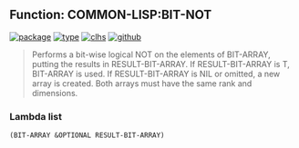 ## Function: COMMON-LISP:BIT-NOT
[![package](https://img.shields.io/badge/Package-COMMON--LISP-5f9ea0.svg?style=social&colorA=999999)](../) [![type](https://img.shields.io/badge/Type-Function-5f9ea0.svg?style=social&colorA=999999)](../#function) [![clhs](https://img.shields.io/badge/CLHS-BIT--NOT-5f9ea0.svg?style=social&colorA=999999)](http://www.lispworks.com/documentation/HyperSpec/Body/f_bt_and.htm) [![github](https://img.shields.io/badge/GitHub-View_the_source-5f9ea0.svg?style=social&colorA=999999&logo=github)](https://github.com/sbcl/sbcl/blob/master/src/code/array.lisp/) 

> Performs a bit-wise logical NOT on the elements of BIT-ARRAY,
> putting the results in RESULT-BIT-ARRAY. If RESULT-BIT-ARRAY is T,
> BIT-ARRAY is used. If RESULT-BIT-ARRAY is NIL or omitted, a new array is
> created. Both arrays must have the same rank and dimensions.

### Lambda list
```
(BIT-ARRAY &OPTIONAL RESULT-BIT-ARRAY)
```
